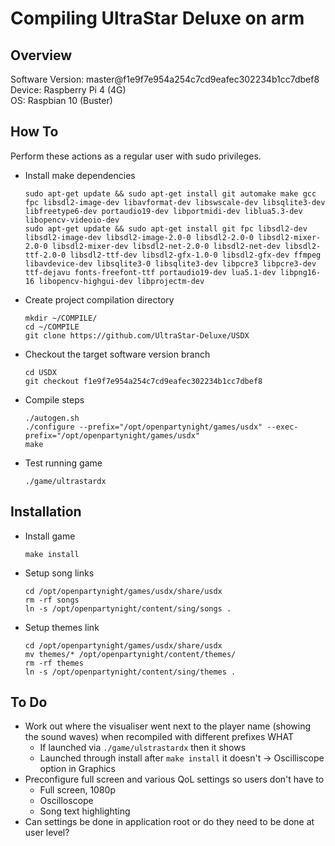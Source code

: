 # Compiling UltraStar Deluxe on arm

## Overview

Software Version: master@f1e9f7e954a254c7cd9eafec302234b1cc7dbef8  
Device: Raspberry Pi 4 (4G)  
OS: Raspbian 10 (Buster)  

## How To

Perform these actions as a regular user with sudo privileges.

- Install make dependencies

    ```
    sudo apt-get update && sudo apt-get install git automake make gcc fpc libsdl2-image-dev libavformat-dev libswscale-dev libsqlite3-dev libfreetype6-dev portaudio19-dev libportmidi-dev liblua5.3-dev libopencv-videoio-dev
    sudo apt-get update && sudo apt-get install git fpc libsdl2-dev libsdl2-image-dev libsdl2-image-2.0-0 libsdl2-2.0-0 libsdl2-mixer-2.0-0 libsdl2-mixer-dev libsdl2-net-2.0-0 libsdl2-net-dev libsdl2-ttf-2.0-0 libsdl2-ttf-dev libsdl2-gfx-1.0-0 libsdl2-gfx-dev ffmpeg libavdevice-dev libsqlite3-0 libsqlite3-dev libpcre3 libpcre3-dev ttf-dejavu fonts-freefont-ttf portaudio19-dev lua5.1-dev libpng16-16 libopencv-highgui-dev libprojectm-dev
    ```

- Create project compilation directory

    ```
    mkdir ~/COMPILE/
    cd ~/COMPILE
    git clone https://github.com/UltraStar-Deluxe/USDX
    ```

- Checkout the target software version branch

    ```
    cd USDX
    git checkout f1e9f7e954a254c7cd9eafec302234b1cc7dbef8
    ```

- Compile steps

    ```
    ./autogen.sh
    ./configure --prefix="/opt/openpartynight/games/usdx" --exec-prefix="/opt/openpartynight/games/usdx"
    make
    ```

- Test running game

    ```
    ./game/ultrastardx
    ```

## Installation

- Install game

    ```
    make install
    ```

- Setup song links

    ```
    cd /opt/openpartynight/games/usdx/share/usdx
    rm -rf songs
    ln -s /opt/openpartynight/content/sing/songs .
    ```

- Setup themes link

    ```
    cd /opt/openpartynight/games/usdx/share/usdx
    mv themes/* /opt/openpartynight/content/themes/
    rm -rf themes
    ln -s /opt/openpartynight/content/sing/themes .
    ```

## To Do

- Work out where the visualiser went next to the player name (showing the sound waves) when recompiled with different prefixes WHAT
    - If launched via `./game/ulstrastardx` then it shows
    - Launched through install after `make install` it doesn't -> Oscilliscope option in Graphics
- Preconfigure full screen and various QoL settings so users don't have to
    - Full screen, 1080p
    - Oscilloscope
    - Song text highlighting
- Can settings be done in application root or do they need to be done at user level?
